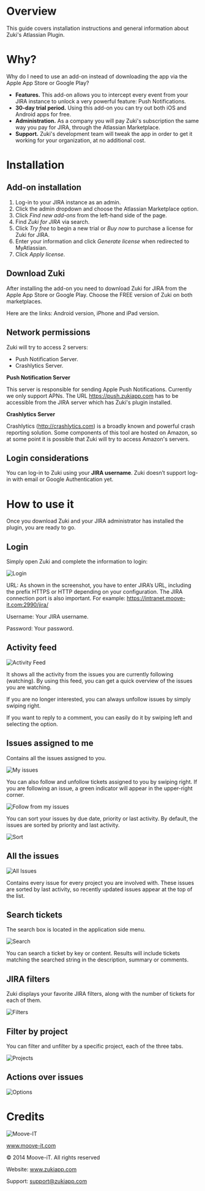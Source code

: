 Overview 
========
This guide covers installation instructions and general information about Zuki's Atlassian Plugin.

Why?
====
Why do I need to use an add-on instead of downloading the app via the Apple App Store or Google Play?

* **Features.** This add-on allows you to intercept every event from your JIRA instance to unlock a very powerful feature: Push Notifications.
* **30-day trial period.** Using this add-on you can try out both iOS and Android apps for free.
* **Administration.** As a company you will pay Zuki's subscription the same way you pay for JIRA, through the Atlassian Marketplace.
* **Support.** Zuki's development team will tweak the app in order to get it working for your organization, at no additional cost.

Installation
============

Add-on installation
-------------------

1. Log-in to your JIRA instance as an admin.
2. Click the admin dropdown and choose the Atlassian Marketplace option.
3. Click *Find new add-ons* from the left-hand side of the page.
4. Find *Zuki for JIRA* via search.
5. Click *Try free* to begin a new trial or *Buy now* to purchase a license for Zuki for JIRA.
6. Enter your information and click *Generate license* when redirected to MyAtlassian.
7. Click *Apply license*.

Download Zuki
-------------

After installing the add-on you need to download Zuki for JIRA from the Apple App Store or Google Play. Choose the FREE version of Zuki on both marketplaces.

Here are the links:
Android version,
iPhone and iPad version.

Network permissions
-------------------
Zuki will try to access 2 servers:
- Push Notification Server.
- Crashlytics Server. 

**Push Notification Server**

This server is responsible for sending Apple Push Notifications. Currently we only support APNs.
The URL https://push.zukiapp.com has to be accessible from the JIRA server which has Zuki's plugin installed.  

**Crashlytics Server**

Crashlytics (http://crashlytics.com) is a broadly known and powerful crash reporting solution. Some components of this tool are hosted on Amazon, so at some point it is possible that Zuki will try to access Amazon's servers.

Login considerations
--------------------
You can log-in to Zuki using your **JIRA username**. Zuki doesn’t support log-in with email or Google Authentication yet. 


How to use it
=============

Once you download Zuki and your JIRA administrator has installed the plugin, you are ready to go.

Login
-----

Simply open Zuki and complete the information to login:

![Login](screenshots/Login.png?raw=true)

URL: As shown in the screenshot, you have to enter JIRA’s URL, including the prefix HTTPS or HTTP depending on your  configuration. The JIRA connection port is also important. For example: https://intranet.moove-it.com:2990/jira/

Username: Your JIRA username.

Password: Your password.

Activity feed
---------------------------------

![Activity Feed](screenshots/ActivityFeed.png?raw=true)

It shows all the activity from the issues you are currently following (watching). 
By using this feed, you can get a quick overview of the issues you are watching.

If you are no longer interested, you can always unfollow issues by simply swiping right. 

If you want to reply to a comment, you can easily do it by swiping left and selecting the option.


Issues assigned to me
---------------------------------------

Contains all the issues assigned to you. 

![My issues](screenshots/MyIssues.png?raw=true)

You can also follow and unfollow tickets assigned to you by swiping right. If you are following an issue, a green indicator will appear in the upper-right corner.

![Follow from my issues](screenshots/FollowFromMyIssues.png?raw=true)

You can sort your issues by due date, priority or last activity. By default, the issues are sorted by priority and last activity.

![Sort](screenshots/Sort.png?raw=true)


All the issues
---------------------------------

![All Issues](screenshots/AllIssues.png?raw=true)

Contains every issue for every project you are involved with. These issues are sorted by last activity, so recently updated issues appear at the top of the list. 

Search tickets
-------------

The search box is located in the application side menu.

![Search](screenshots/Search.png?raw=true)

You can search a ticket by key or content. Results will include tickets matching the searched string in the description, summary or comments.

JIRA filters
------------

Zuki displays your favorite JIRA filters, along with the number of tickets for each of them. 

![Filters](screenshots/Filtes.png?raw=true)


Filter by project
-----------------

You can filter and unfilter by a specific project, each of the three tabs.

![Projects](screenshots/Projects.png?raw=true)

Actions over issues
------------------

![Options](screenshots/Options.png?raw=true)


Credits
=======

![Moove-IT](http://moove-it.com/assets/logos/mooveitLogo-f5be7bdde9998bbdfae39475d3f3d460.png?raw=true)

www.moove-it.com

© 2014 Moove-iT. All rights reserved

Website: www.zukiapp.com

Support: support@zukiapp.com






 


